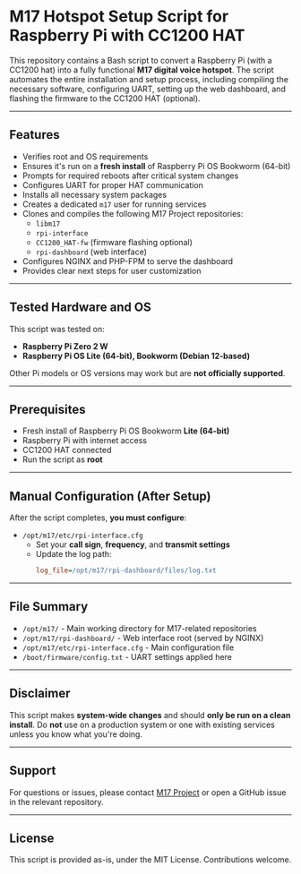 # M17 Hotspot Setup Script for Raspberry Pi with CC1200 HAT

This repository contains a Bash script to convert a Raspberry Pi (with a CC1200 hat) into a fully functional **M17 digital voice hotspot**. The script automates the entire installation and setup process, including compiling the necessary software, configuring UART, setting up the web dashboard, and flashing the firmware to the CC1200 HAT (optional).

---

## Features

- Verifies root and OS requirements
- Ensures it's run on a **fresh install** of Raspberry Pi OS Bookworm (64-bit)
- Prompts for required reboots after critical system changes
- Configures UART for proper HAT communication
- Installs all necessary system packages
- Creates a dedicated `m17` user for running services
- Clones and compiles the following M17 Project repositories:
  - `libm17`
  - `rpi-interface`
  - `CC1200_HAT-fw` (firmware flashing optional)
  - `rpi-dashboard` (web interface)
- Configures NGINX and PHP-FPM to serve the dashboard
- Provides clear next steps for user customization

---

## Tested Hardware and OS

This script was tested on:

- **Raspberry Pi Zero 2 W**
- **Raspberry Pi OS Lite (64-bit), Bookworm (Debian 12-based)**

Other Pi models or OS versions may work but are **not officially supported**.

---

## Prerequisites

- Fresh install of Raspberry Pi OS Bookworm **Lite (64-bit)**
- Raspberry Pi with internet access
- CC1200 HAT connected
- Run the script as **root**

---

## Manual Configuration (After Setup)

After the script completes, **you must configure**:

- `/opt/m17/etc/rpi-interface.cfg`
  - Set your **call sign**, **frequency**, and **transmit settings**
  - Update the log path:
    ```ini
    log_file=/opt/m17/rpi-dashboard/files/log.txt
    ```

---

## File Summary

- `/opt/m17/` - Main working directory for M17-related repositories
- `/opt/m17/rpi-dashboard/` - Web interface root (served by NGINX)
- `/opt/m17/etc/rpi-interface.cfg` - Main configuration file
- `/boot/firmware/config.txt` - UART settings applied here

---

## Disclaimer

This script makes **system-wide changes** and should **only be run on a clean install**. Do **not** use on a production system or one with existing services unless you know what you're doing.

---

## Support

For questions or issues, please contact [M17 Project](https://m17project.org/) or open a GitHub issue in the relevant repository.

---

## License

This script is provided as-is, under the MIT License. Contributions welcome.

